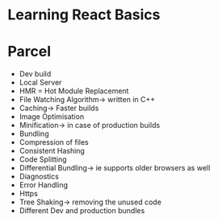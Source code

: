 # Learning React Basics

# Parcel
- Dev build
- Local Server
- HMR = Hot Module Replacement
- File Watching Algorithm-> written in C++
- Caching-> Faster builds
- Image Optimisation
- Minification-> in case of production builds
- Bundling
- Compression of files
- Consistent Hashing
- Code Splitting
- Differential Bundling-> ie supports older browsers as well
- Diagnostics
- Error Handling
- Https
- Tree Shaking-> removing the unused code
- Different Dev and production bundles


